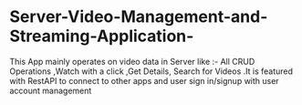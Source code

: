 # Server-Video-Management-and-Streaming-Application-
 This App mainly operates on video data in Server like :-  All CRUD Operations ,Watch with a click ,Get Details, Search for Videos .It is featured with  RestAPI to connect to other apps and user sign in/signup with user account management
